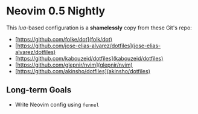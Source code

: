 # Neovim 0.5 Nightly

This _lua_-based configuration is a **shamelessly** copy from these
Git's repo:

- [https://github.com/folke/dot](folk/dot)
- [https://github.com/jose-elias-alvarez/dotfiles](jose-elias-alvarez/dotfiles)
- [https://github.com/kabouzeid/dotfiles](kabouzeid/dotfiles)
- [https://github.com/glepnir/nvim](glepnir/nvim)
- [https://github.com/akinsho/dotfiles](akinsho/dotfiles)

## Long-term Goals

- Write Neovim config using `fennel`
